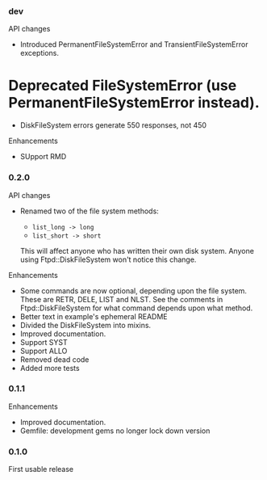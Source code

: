 ### dev

API changes
* Introduced PermanentFileSystemError and TransientFileSystemError exceptions.
# Deprecated FileSystemError (use PermanentFileSystemError instead).
* DiskFileSystem errors generate 550 responses, not 450

Enhancements
* SUpport RMD	

### 0.2.0

API changes

* Renamed two of the file system methods:

  * `list_long -> long`
  * `list_short -> short`

  This will affect anyone who has written their own disk system.
  Anyone using Ftpd::DiskFileSystem won't notice this change.

Enhancements

* Some commands are now optional, depending upon the file system.
  These are RETR, DELE, LIST and NLST.  See the comments in
  Ftpd::DiskFileSystem for what command depends upon what method.
* Better text in example's ephemeral README
* Divided the DiskFileSystem into mixins.
* Improved documentation.
* Support SYST
* Support ALLO
* Removed dead code
* Added more tests

### 0.1.1

Enhancements

* Improved documentation.
* Gemfile: development gems no longer lock down version

### 0.1.0

First usable release
